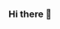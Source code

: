 ### Hi there 👋

<!--
**sarthaknerd/sarthaknerd** is a ✨ _special_ ✨ repository because its `README.md` (this file) appears on your GitHub profile.

Here are some ideas to get you started:

- 🔭 I’m currently working on FULL STACK APPLICATION 
- 🌱 I’m currently learning DS & Algorithm ✨
- 👯 I’m looking to collaborate on Projecs and Hackathons⚡
- 🤔 I’m looking for help with Frontend/UI/UX
- 💬 Ask me about 
- 📫 Reach me on twitter @sarthaknerd
- 😄 Pronouns: HE/HIM
- ⚡ Fun fact: I Rather be having CHAI☕ && sending MEMES 

